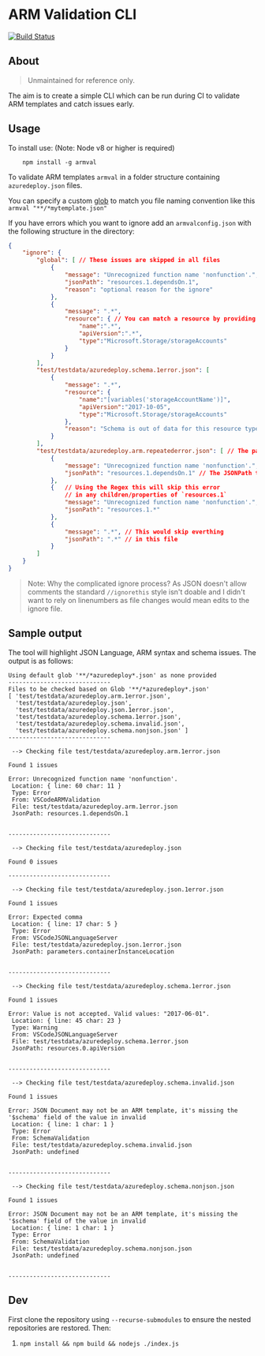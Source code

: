 # ARM Validation CLI

[![Build Status](https://dev.azure.com/lawrencegripper/githubbuilds/_apis/build/status/lawrencegripper.ARMValidationCLI?branchName=master)](https://dev.azure.com/lawrencegripper/githubbuilds/_build/latest?definitionId=3?branchName=master)

## About

> Unmaintained for reference only.

The aim is to create a simple CLI which can be run during CI to validate ARM templates and catch issues early. 

## Usage 

To install use: (Note: Node v8 or higher is required)

```
    npm install -g armval
```

To validate ARM templates `armval` in a folder structure containing `azuredeploy.json` files. 

You can specify a custom [glob](https://en.wikipedia.org/wiki/Glob_%28programming%29) to match you file naming convention like this `armval "**/*mytemplate.json"`

If you have errors which you want to ignore add an `armvalconfig.json` with the following structure in the directory:

```json
{
    "ignore": {
        "global": [ // These issues are skipped in all files
            {
                "message": "Unrecognized function name 'nonfunction'.",
                "jsonPath": "resources.1.dependsOn.1",
                "reason": "optional reason for the ignore"
            },
            {
                "message": ".*",
                "resource": { // You can match a resource by providing the values for `name`, `apiVersion` and `type`
                    "name":".*",
                    "apiVersion":".*",
                    "type":"Microsoft.Storage/storageAccounts"
                }
            }
        ],
        "test/testdata/azuredeploy.schema.1error.json": [
            {
                "message": ".*",
                "resource": {
                    "name":"[variables('storageAccountName')]",
                    "apiVersion":"2017-10-05",
                    "type":"Microsoft.Storage/storageAccounts"
                },
                "reason": "Schema is out of data for this resource type" // You can provide reasons which show in the CLI when these rules trigger
            }
        ],
        "test/testdata/azuredeploy.arm.repeatederror.json": [ // The path of the file 
            {
                "message": "Unrecognized function name 'nonfunction'.", // The message to skip. (This accepts a regex)
                "jsonPath": "resources.1.dependsOn.1" // The JSONPath to the location of the error. (This accepts a regex)
            },
            {   // Using the Regex this will skip this error  
                // in any children/properties of `resources.1`
                "message": "Unrecognized function name 'nonfunction'.",
                "jsonPath": "resources.1.*" 
            },
            {
                "message": ".*", // This would skip everthing 
                "jsonPath": ".*" // in this file
            }
        ]
    }
}
```

>Note: Why the complicated ignore process? As JSON doesn't allow comments the standard `//ignorethis` style isn't doable and I didn't want to rely on linenumbers as file changes would 
mean edits to the ignore file.

## Sample output

The tool will highlight JSON Language, ARM syntax and schema issues. The output is as follows:

```
Using default glob '**/*azuredeploy*.json' as none provided
-----------------------------
Files to be checked based on Glob '**/*azuredeploy*.json'
[ 'test/testdata/azuredeploy.arm.1error.json',
  'test/testdata/azuredeploy.json',
  'test/testdata/azuredeploy.json.1error.json',
  'test/testdata/azuredeploy.schema.1error.json',
  'test/testdata/azuredeploy.schema.invalid.json',
  'test/testdata/azuredeploy.schema.nonjson.json' ]
-----------------------------

 --> Checking file test/testdata/azuredeploy.arm.1error.json 

Found 1 issues 

Error: Unrecognized function name 'nonfunction'. 
 Location: { line: 60 char: 11 } 
 Type: Error 
 From: VSCodeARMValidation 
 File: test/testdata/azuredeploy.arm.1error.json 
 JsonPath: resources.1.dependsOn.1


-----------------------------

 --> Checking file test/testdata/azuredeploy.json 

Found 0 issues 

-----------------------------

 --> Checking file test/testdata/azuredeploy.json.1error.json 

Found 1 issues 

Error: Expected comma 
 Location: { line: 17 char: 5 } 
 Type: Error 
 From: VSCodeJSONLanguageServer 
 File: test/testdata/azuredeploy.json.1error.json 
 JsonPath: parameters.containerInstanceLocation


-----------------------------

 --> Checking file test/testdata/azuredeploy.schema.1error.json 

Found 1 issues 

Error: Value is not accepted. Valid values: "2017-06-01". 
 Location: { line: 45 char: 23 } 
 Type: Warning 
 From: VSCodeJSONLanguageServer 
 File: test/testdata/azuredeploy.schema.1error.json 
 JsonPath: resources.0.apiVersion


-----------------------------

 --> Checking file test/testdata/azuredeploy.schema.invalid.json 

Found 1 issues 

Error: JSON Document may not be an ARM template, it's missing the '$schema' field of the value in invalid 
 Location: { line: 1 char: 1 } 
 Type: Error 
 From: SchemaValidation 
 File: test/testdata/azuredeploy.schema.invalid.json 
 JsonPath: undefined


-----------------------------

 --> Checking file test/testdata/azuredeploy.schema.nonjson.json 

Found 1 issues 

Error: JSON Document may not be an ARM template, it's missing the '$schema' field of the value in invalid 
 Location: { line: 1 char: 1 } 
 Type: Error 
 From: SchemaValidation 
 File: test/testdata/azuredeploy.schema.nonjson.json 
 JsonPath: undefined


-----------------------------

```



## Dev 

First clone the repository using `--recurse-submodules` to ensure the nested repositories are restored. Then:

1. `npm install && npm build && nodejs ./index.js` 
